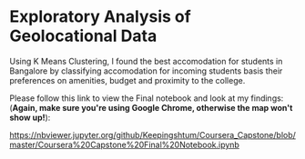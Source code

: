 # Exploratory Analysis of Geolocational Data

Using K Means Clustering, I found the best accomodation for students in Bangalore by classifying accomodation for incoming students
basis their preferences on amenities, budget and proximity to the college.

Please follow this link to view the Final notebook and look at my findings:
(**Again, make sure you're using Google Chrome, otherwise the map won't show up!**):

https://nbviewer.jupyter.org/github/Keepingshtum/Coursera_Capstone/blob/master/Coursera%20Capstone%20Final%20Notebook.ipynb


